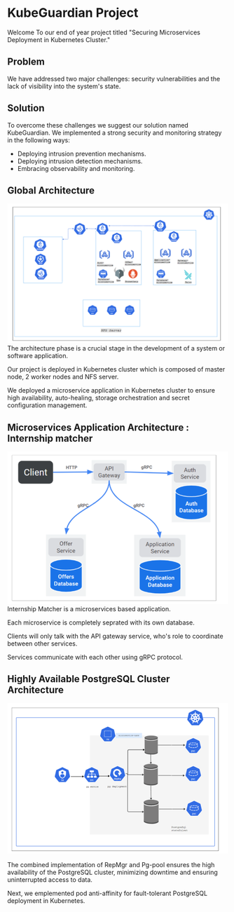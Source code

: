 # KubeGuardian Project
Welcome To our end of year project titled "Securing Microservices Deployment in Kubernetes Cluster." 
## Problem 
We have addressed two major challenges: security vulnerabilities and the lack of visibility into the system's state.
## Solution
To overcome these challenges we suggest our solution named KubeGuardian. We implemented a strong security and monitoring strategy in the following ways:
* Deploying intrusion prevention mechanisms.
* Deploying intrusion detection mechanisms.
* Embracing observability and monitoring.

## Global Architecture
![Alt text](images/global.png)
The architecture phase is a crucial stage in the development of a system or software application.

Our project is deployed in Kubernetes  cluster which is composed of master node, 2 worker nodes and NFS server. 

We deployed a microservice application in Kubernetes cluster to ensure high availability, auto-healing,  storage orchestration and secret configuration management.

## Microservices Application Architecture : Internship matcher
![Alt text](images/microservices.png)
Internship Matcher is a microservices based application. 

Each microservice is completely seprated with its own database. 

Clients will only talk with the API gateway service, who's role to coordinate between other services. 

Services communicate with each other using gRPC protocol.

## Highly Available PostgreSQL  Cluster Architecture
![Alt text](images/postgreSql.png)

The combined implementation of RepMgr and Pg-pool ensures the high availability of the PostgreSQL cluster, minimizing downtime and ensuring uninterrupted access to data.

Next, we emplemented pod anti-affinity for fault-tolerant PostgreSQL deployment in Kubernetes.


